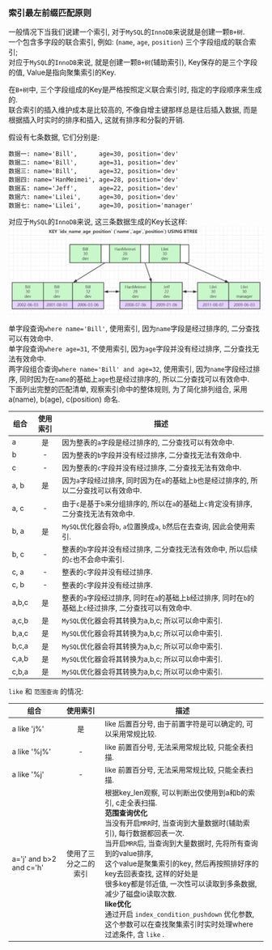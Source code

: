 ### 索引最左前缀匹配原则
一般情况下当我们说建一个索引, 对于`MySQL`的`InnoDB`来说就是创建一颗`B+树`.   
一个包含多字段的联合索引, 例如: (`name`, `age`, `position`) 三个字段组成的联合索引;   
对应于`MySQL`的`InnoDB`来说, 就是创建一颗`B+树`(辅助索引), Key保存的是三个字段的值, Value是指向聚集索引的Key.   

在`B+树`中, 三个字段组成的Key是严格按照定义联合索引时, 指定的字段顺序来生成的.  
联合索引的插入维护成本是比较高的, 不像自增主键那样总是往后插入数据, 而是根据插入时实时的排序和插入, 这就有排序和分裂的开销.  

假设有七条数据, 它们分别是:   
```
数据一: name='Bill',      age=30, position='dev'       
数据二: name='Bill',      age=31, position='dev'       
数据三: name='Bill',      age=32, position='dev'    
数据四: name='HanMeimei', age=28, position='dev'  
数据五: name='Jeff',      age=22, position='dev'  
数据六: name='Lilei',     age=30, position='dev'  
数据七: name='Lilei',     age=30, position='manager'  
```
对应于`MySQL`的`InnoDB`来说, 这三条数据生成的Key长这样:
![composite-index.png](composite-index.png)

单字段查询`where name='Bill'`, 使用索引, 因为`name`字段是经过排序的, 二分查找可以有效命中.   
单字段查询`where age=31`, 不使用索引, 因为`age`字段并没有经过排序, 二分查找无法有效命中.   
两字段组合查询`where name='Bill' and age=32`, 使用索引, 
因为`name`字段经过排序, 同时因为在`name`的基础上`age`也是经过排序的, 所以二分查找可以有效命中.   
下面列出完整的匹配清单, 观察索引命中的整体规则, 为了简化排列组合, 采用 a(name), b(age), c(position) 命名.   

|组合|使用索引|描述|
|---|:---:|---|
|a|是|因为整表的`a`字段是经过排序的, 二分查找可以有效命中.|
|b|-|因为整表的`b`字段并没有经过排序, 二分查找无法有效命中.|
|c|-|因为整表的`c`字段并没有经过排序, 二分查找无法有效命中.|
|a, b|是|因为`a`字段经过排序, 同时因为在`a`的基础上`b`也是经过排序的, 所以二分查找可以有效命中.|
|a, c|-|由于`c`是基于`b`来分组排序的, 所以在`a`的基础上`c`肯定没有排序, 二分查找无法有效命中.|
|b, a|是|`MySQL`优化器会将`b`, `a`位置换成`a`, `b`然后在去查询, 因此会使用索引.|
|b, c|-|整表的`b`字段并没有经过排序, 二分查找无法有效命中, 所以后续的`c`也不会命中索引.|
|c, a|-|整表的`c`字段并没有经过排序.|
|c, b|-|整表的`c`字段并没有经过排序.|
|a,b,c|是|整表的`a`字段经过排序, 同时在`a`的基础上`b`经过排序, 同时在`b`的基础上`c`经过排序, 二分查找可以有效命中.|
|a,c,b|是|`MySQL`优化器会将其转换为a,b,c; 所以可以命中索引.|
|b,a,c|是|`MySQL`优化器会将其转换为a,b,c; 所以可以命中索引.|
|b,c,a|是|`MySQL`优化器会将其转换为a,b,c; 所以可以命中索引.|
|c,a,b|是|`MySQL`优化器会将其转换为a,b,c; 所以可以命中索引.|
|c,b,a|是|`MySQL`优化器会将其转换为a,b,c; 所以可以命中索引.|

`like` 和 `范围查询` 的情况:   

|组合|使用索引|描述|
|---|:---:|---|
|a like 'j%'|是|like 后置百分号, 由于前置字符是可以确定的, 可以采用常规比较.|
|a like '%j%'|-|like 前置百分号, 无法采用常规比较, 只能全表扫描.|
|a like '%j'|-|like 前置百分号, 无法采用常规比较, 只能全表扫描.|
|a='j' and b>2 and c='h'|使用了三分之二的索引|根据key_len观察, 可以判断出仅使用到a和b的索引, c走全表扫描.<br />**范围查询优化**<br/>当没有开启`MRR`时, 当查询到大量数据时(辅助索引), 每行数据都回表一次.   <br/>当开启`MRR`后, 当查询到大量数据时, 先将所有查询到的value排序, <br/>这个value是聚集索引的key, 然后再按照排好序的key去回表查找, 这样的好处是<br/>很多key都是邻近值, 一次性可以读取到多条数据, 减少了磁盘io读取次数.<br/>**like优化**<br/>通过开启 `index_condition_pushdown` 优化参数, <br/>这个参数可以在查找聚集索引时实时处理where过滤条件, 含 `like` . |  
